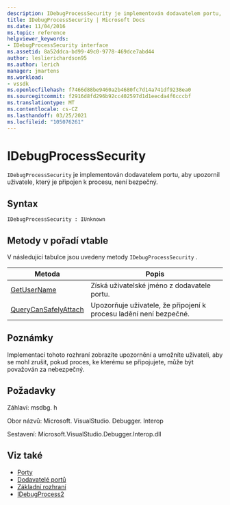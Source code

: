 ```yaml
---
description: IDebugProcessSecurity je implementován dodavatelem portu, aby upozornil uživatele, který je připojen k procesu, není bezpečný.
title: IDebugProcessSecurity | Microsoft Docs
ms.date: 11/04/2016
ms.topic: reference
helpviewer_keywords:
- IDebugProcessSecurity interface
ms.assetid: 8a52ddca-bd99-49c0-9778-469dce7abd44
author: leslierichardson95
ms.author: lerich
manager: jmartens
ms.workload:
- vssdk
ms.openlocfilehash: f7466d88be9460a2b4680fc7d14a741df9238ea0
ms.sourcegitcommit: f2916d8fd296b92cc402597d1d1eecda4f6cccbf
ms.translationtype: MT
ms.contentlocale: cs-CZ
ms.lasthandoff: 03/25/2021
ms.locfileid: "105076261"
---
```

# <a name="idebugprocesssecurity"></a>IDebugProcessSecurity
`IDebugProcessSecurity` je implementován dodavatelem portu, aby upozornil uživatele, který je připojen k procesu, není bezpečný.

## <a name="syntax"></a>Syntax

```
IDebugProcessSecurity : IUnknown
```

## <a name="methods-in-vtable-order"></a>Metody v pořadí vtable
 V následující tabulce jsou uvedeny metody `IDebugProcessSecurity` .

|Metoda|Popis|
|------------|-----------------|
|[GetUserName](../../../extensibility/debugger/reference/idebugprocesssecurity-getusername.md)|Získá uživatelské jméno z dodavatele portu.|
|[QueryCanSafelyAttach](../../../extensibility/debugger/reference/idebugprocesssecurity-querycansafelyattach.md)|Upozorňuje uživatele, že připojení k procesu ladění není bezpečné.|

## <a name="remarks"></a>Poznámky
 Implementací tohoto rozhraní zobrazíte upozornění a umožníte uživateli, aby se mohl zrušit, pokud proces, ke kterému se připojujete, může být považován za nebezpečný.

## <a name="requirements"></a>Požadavky
 Záhlaví: msdbg. h

 Obor názvů: Microsoft. VisualStudio. Debugger. Interop

 Sestavení: Microsoft.VisualStudio.Debugger.Interop.dll

## <a name="see-also"></a>Viz také
- [Porty](../../../extensibility/debugger/ports.md)
- [Dodavatelé portů](../../../extensibility/debugger/port-suppliers.md)
- [Základní rozhraní](../../../extensibility/debugger/reference/core-interfaces.md)
- [IDebugProcess2](../../../extensibility/debugger/reference/idebugprocess2.md)

